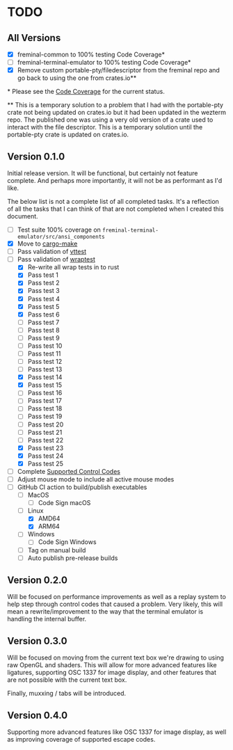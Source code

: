 # TODO

## All Versions

- [x] freminal-common to 100% testing Code Coverage\*
- [ ] freminal-terminal-emulator to 100% testing Code Coverage\*
- [x] Remove custom portable-pty/filedescriptor from the freminal repo and go back to using the one from crates.io\*\*

\* Please see the [Code Coverage](https://codecov.io/gh/fredclausen/freminal) for the current status.

\*\* This is a temporary solution to a problem that I had with the portable-pty crate not being updated on crates.io but it had been updated in the wezterm repo. The published one was using a very old version of a crate used to interact with the file descriptor. This is a temporary solution until the portable-pty crate is updated on crates.io.

## Version 0.1.0

Initial release version. It will be functional, but certainly not feature complete. And perhaps more importantly, it will not be as performant as I'd like.

The below list is not a complete list of all completed tasks. It's a reflection of all the tasks that I can think of that are not completed when I created this document.

- [ ] Test suite 100% coverage on `freminal-terminal-emulator/src/ansi_components`
- [x] Move to [cargo-make](https://github.com/sagiegurari/cargo-make)
- [ ] Pass validation of [vttest](http://invisible-island.net/vttest/)
- [ ] Pass validation of [wraptest](https://github.com/mattiase/wraptest)
  - [x] Re-write all wrap tests in to rust
  - [x] Pass test 1
  - [x] Pass test 2
  - [x] Pass test 3
  - [x] Pass test 4
  - [x] Pass test 5
  - [x] Pass test 6
  - [ ] Pass test 7
  - [ ] Pass test 8
  - [ ] Pass test 9
  - [ ] Pass test 10
  - [ ] Pass test 11
  - [ ] Pass test 12
  - [ ] Pass test 13
  - [x] Pass test 14
  - [x] Pass test 15
  - [ ] Pass test 16
  - [ ] Pass test 17
  - [ ] Pass test 18
  - [ ] Pass test 19
  - [ ] Pass test 20
  - [ ] Pass test 21
  - [ ] Pass test 22
  - [x] Pass test 23
  - [x] Pass test 24
  - [x] Pass test 25
- [ ] Complete [Supported Control Codes](SUPPORTED_CONTROL_CODES.md)
- [ ] Adjust mouse mode to include all active mouse modes
- [ ] GitHub CI action to build/publish executables
  - [ ] MacOS
    - [ ] Code Sign macOS
  - [ ] Linux
    - [x] AMD64
    - [x] ARM64
  - [ ] Windows
    - [ ] Code Sign Windows
  - [ ] Tag on manual build
  - [ ] Auto publish pre-release builds

## Version 0.2.0

Will be focused on performance improvements as well as a replay system to help step through control codes that caused a problem. Very likely, this will mean a rewrite/improvement to the way that the terminal emulator is handling the internal buffer.

## Version 0.3.0

Will be focused on moving from the current text box we're drawing to using raw OpenGL and shaders. This will allow for more advanced features like ligatures, supporting OSC 1337 for image display, and other features that are not possible with the current text box.

Finally, muxxing / tabs will be introduced.

## Version 0.4.0

Supporting more advanced features like OSC 1337 for image display, as well as improving coverage of supported escape codes.
